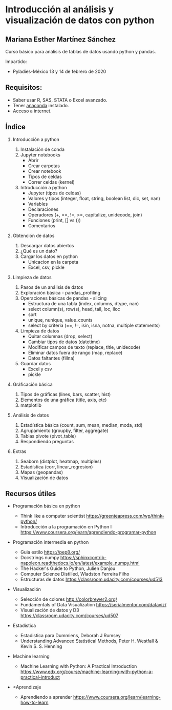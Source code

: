 # Introducción al análisis y visualización de datos con python
## Mariana Esther Martínez Sánchez

Curso básico para análisis de tablas de datos usando python y pandas.

Impartido: 
* Pyladies-México 13 y 14 de febrero de 2020

## Requisitos:
* Saber usar R, SAS, STATA o Excel avanzado.
* Tener [anaconda](https://www.anaconda.com/distribution/) instalado.
* Acceso a internet.

## Índice

1. Introducción a python
    1. Instalación de conda
    2. Jupyter notebooks
        * Abrir
        * Crear carpetas
        * Crear notebook
        * Tipos de celdas
        * Correr celdas (kernel)
    3. Introducción a python
        * Jupyter (tipos de celdas)
        * Valores y tipos (integer, float, string, boolean list, dic, set, nan)
        * Variables
        * Declaraciones
        * Operadores (+, ==, !=, >=, capitalize, unidecode, join)
        * Funciones (print, [] vs ())
        * Comentarios

2. Obtención de datos
    1. Descargar datos abiertos
    2. ¿Qué es un dato?
    3. Cargar los datos en python
        * Unicacion en la carpeta
        * Excel, csv, pickle

3. Limpieza de datos
    1. Pasos de un análisis de datos
    2. Exploración básica - pandas_profiling
    3. Operaciones básicas de pandas - slicing
        * Estructura de una tabla (index, columns, dtype, nan)
        * select column(s), row(s), head, tail, loc, iloc
        * sort
        * unique, nunique, value_counts
        * select by criteria (==, !=, isin, isna, notna, multiple statements)
    4. Limpieza de datos
        * Quitar columnas (drop, select)
        * Cambiar tipos de datos (datetime)
        * Modificar campos de texto (replace, title, unidecode)
        * Eliminar datos fuera de rango (map, replace)
        * Datos faltantes (fillna)
    5. Guardar datos
        * Excel y csv
        * pickle

4. Gráficación básica
    1. Tipos de gráficas (lines, bars, scatter, hist)
    2. Elementos de una gráfica (title, axis, etc)
    3. matplotlib

5. Análisis de datos
    1. Estadística básica (count, sum, mean, median, moda, std)
    2. Agrupamiento (groupby, filter, aggregate)
    3. Tablas pivote (pivot_table)
    4. Respondiendo preguntas

6. Extras
    1. Seaborn (distplot, heatmap, multiples)
    2. Estadística (corr, linear_regresion)
    3. Mapas (geopandas)
    4. Visualización de datos

## Recursos útiles
* Programación básica en python
    * Think like a computer scientist https://greenteapress.com/wp/think-python/
    * Introducción a la programación en Python I https://www.coursera.org/learn/aprendiendo-programar-python
* Programación intermedia en python
    * Guia estilo https://pep8.org/
    * Docstrings numpy https://sphinxcontrib-napoleon.readthedocs.io/en/latest/example_numpy.html
    * The Hacker's Guide to Python, Julien Danjou
    * Computer Science Distilled, Wladston Ferreira Filho
    * Estructuras de datos https://classroom.udacity.com/courses/ud513
* Visualización
    * Selección de colores http://colorbrewer2.org/
    * Fundamentals of Data Visualization https://serialmentor.com/dataviz/
    * Visualización de datos y D3  https://classroom.udacity.com/courses/ud507

* Estadística
    * Estadistica para Dummiens, Deborah J Rumsey
    * Understanding Advanced Statistical Methods,  Peter H. Westfall & Kevin S. S. Henning

* Machine learning
    * Machine Learning with Python: A Practical Introduction https://www.edx.org/course/machine-learning-with-python-a-practical-introduct

* <Aprendizaje 
    * Aprendiendo a aprender https://www.coursera.org/learn/learning-how-to-learn
